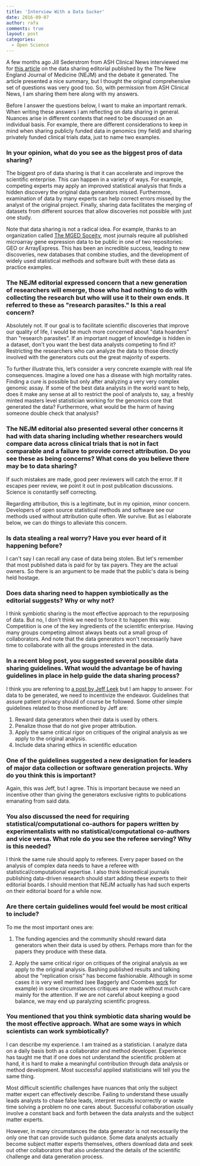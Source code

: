 ```yaml
---
title: 'Interview With a Data Sucker'
date: 2016-09-07
author: rafa
comments: true
layout: post
categories:
  - Open Science
---
```


A few months ago Jill Sederstrom from ASH Clinical News interviewed
me for [this article](http://ashclinicalnews.org/attack-of-the-data-suckers/) on the data sharing editorial published by the The New England Journal of Medicine (NEJM) and the debate it generated.
The article presented a nice summary, but I thought the original
comprehensive set of questions was very good too. So, with permission from
ASH Clinical News, I am sharing them here along with my answers.

Before I answer the questions below, I want to make an important remark.
When writing these answers I am reflecting on data sharing in
general. Nuances arise in different contexts that need to be
discussed on an individual basis. For example, there are different
considerations to keep in mind when sharing publicly funded data in
genomics (my field) and sharing privately funded clinical trials data,
just to name two examples.

### In your opinion, what do you see as the biggest pros of data sharing?

The biggest pro of data sharing is that it can accelerate and improve
the scientific enterprise. This can happen in a variety of ways. For
example, competing experts may apply an improved statistical analysis
that finds a hidden discovery the original data generators missed.
Furthermore, examination of data by many experts can help correct
errors missed by the analyst of the original project. Finally, sharing
data facilitates the merging of datasets from different sources that
allow discoveries not possible with just one study.

Note that data sharing is not a radical idea. For example, thanks to
an organization called [The MGED Soceity](http://fged.org), most journals require all published
microarray gene expression data to be public in one of two
repositories: GEO or ArrayExpress. This has been an incredible
success, leading to new discoveries, new databases that combine
studies, and the development of widely used statistical methods and
software built with these data as practice examples.

### The NEJM editorial expressed concern that a new generation of researchers will emerge, those who had nothing to do with collecting the research but who will use it to their own ends. It referred to these as "research parasites." Is this a real concern?

Absolutely not. If our goal is to facilitate scientific discoveries that
improve our quality of life, I would be much more concerned about
"data hoarders" than "research parasites". If an important nugget of
knowledge is hidden in a dataset, don't you want the best data
analysts competing to find it? Restricting the researchers who can
analyze the data to those directly involved with the generators cuts
out the great majority of experts.

To further illustrate this, let’s consider a very concrete example
with real life consequences. Imagine a loved one has a disease with
high mortality rates. Finding a cure is possible but only after
analyzing a very very complex genomic assay. If some of the best data
analysts in the world want to help, does it make any sense at all to
restrict the pool of analysts to, say, a freshly minted masters level
statistician working for the genomics core that generated the data?
Furthermore, what would be the harm of having someone double check
that analysis?

### The NEJM editorial also presented several other concerns it had with data sharing including whether researchers would compare data across clinical trials that is not in fact comparable and a failure to provide correct attribution. Do you see these as being concerns? What cons do you believe there may be to data sharing?

If such mistakes are made, good peer reviewers will catch the error.
If it escapes peer review, we point it out in post publication
discussions. Science is constantly self correcting.

Regarding attribution, this is a legitimate, but in my opinion, minor
concern. Developers of open source statistical methods and software
see our methods used without attribution quite often. We survive. But
as I elaborate below, we can do things to alleviate this concern.

### Is data stealing a real worry? Have you ever heard of it happening before?

I can't say I can recall any case of data being stolen. But let's
remember that most published data is paid for by tax payers. They are the
actual owners. So there is an argument to be made that the public's
data is being held hostage.

### Does data sharing need to happen symbiotically as the editorial suggests? Why or why not?

I think symbiotic sharing is the most effective approach to the
repurposing of data. But no, I don't think we need to force it to happen this way.
Competition is one of the key ingredients of the scientific
enterprise. Having many groups competing almost always beats out a
small group of collaborators. And note that the data generators won't
necessarily have time to collaborate with all the groups interested in
the data.


### In a recent blog post, you suggested several possible data sharing guidelines. What would the advantage be of having guidelines in place in help guide the data sharing process?

I think you are referring to [a post by Jeff Leek](http://simplystatistics.org/2016/01/25/on-research-parasites-and-internet-mobs-lets-try-to-solve-the-real-problem/) but I am happy to
answer. For data to be generated, we need to incentivize the endeavor.
Guidelines that assure patient privacy should of course be followed.
Some other simple guidelines related to those mentioned by Jeff are:

1. Reward data generators when their data is used by others.
2. Penalize those that do not give proper attribution.
3. Apply the same critical rigor on critiques of the original analysis
as we apply to the original analysis.
4. Include data sharing ethics in scientific education


### One of the guidelines suggested a new designation for leaders of major data collection or software generation projects. Why do you think this is important?

Again, this was Jeff, but I agree. This is important because we need
an incentive other than giving the generators exclusive rights to
publications emanating from said data.

### You also discussed the need for requiring statistical/computational co-authors for papers written by experimentalists with no statistical/computational co-authors and vice versa. What role do you see the referee serving? Why is this needed?

I think the same rule should apply to referees. Every paper based on
the analysis of complex data needs to have a referee with
statistical/computational  expertise. I also think biomedical journals
publishing data-driven research should start adding these experts to
their editorial boards. I should mention that NEJM actually has had
such experts on their editorial board for a while now.

### Are there certain guidelines would feel would be most critical to include?

To me the most important ones are:

1. The funding agencies and the community should reward data
generators when their data is used by others. Perhaps more than for
the papers they produce with these data.

2. Apply the same critical rigor on critiques of the original analysis
as we apply to the original analysis. Bashing published results and
talking about the "replication crisis"
has become fashionable. Although in some cases it is very well merited
(see Baggerly and Coombes [work](http://projecteuclid.org/euclid.aoas/1267453942#info) for example) in some circumstances critiques are made without much care mainly for the attention. If we
are not careful about keeping a good balance, we may end up
paralyzing scientific progress.


### You mentioned that you think symbiotic data sharing would be the most effective approach. What are some ways in which scientists can work symbiotically?

I can describe my experience. I am trained as a statistician. I analyze
data on a daily basis both as a collaborator and method developer.
Experience has taught me that if one does not understand the
scientific problem at hand, it is hard to make a meaningful
contribution through data analysis or method development. Most
successful applied statisticians will tell you the same thing.

Most difficult scientific challenges have nuances that only the
subject matter expert can effectively describe. Failing to understand
these usually leads analysts to chase false leads, interpret results
incorrectly or waste time solving a problem no one cares about.
Successful collaboration usually involve a constant back and forth
between the data analysts and the subject matter experts.

However, in many circumstances the data generator is not necessarily
the only one that can provide such guidance. Some data analysts
actually become subject matter experts themselves, others download
data and seek out other collaborators that also understand the details
of the scientific challenge and data generation process.



